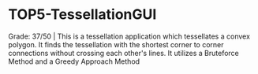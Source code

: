 # TOP5-TessellationGUI
Grade: 37/50 | This is a tessellation application which tessellates a convex polygon. It finds the tessellation with the shortest corner to corner connections without crossing each other's lines. It utilizes a Bruteforce Method and a Greedy Approach Method
